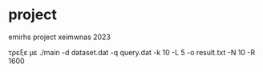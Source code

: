 # project
emirhs project xeimwnas 2023

τρεξε με ./main -d dataset.dat -q query.dat -k 10 -L 5 -o result.txt -N 10 -R 1600 
       